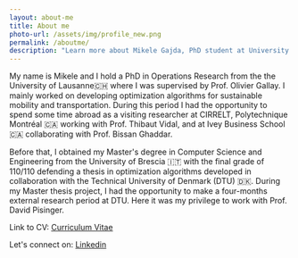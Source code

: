 ```yaml
---
layout: about-me
title: About me 
photo-url: /assets/img/profile_new.png
permalink: /aboutme/
description: "Learn more about Mikele Gajda, PhD student at University of Lausanne working on optimization algorithms for sustainable mobility and transportation."
---
```



My name is Mikele and I hold a PhD in Operations Research from the the University of Lausanne🇨🇭 where I was supervised by Prof. Olivier Gallay. I mainly worked on developing optimization algorithms for sustainable mobility and transportation. During this period I had the opportunity to spend some time abroad as a visiting researcher at CIRRELT, Polytechnique Montréal 🇨🇦 working with Prof. Thibaut Vidal, and at Ivey Business School 🇨🇦 collaborating with Prof. Bissan Ghaddar.

Before that, I obtained my Master's degree in Computer Science and Engineering from the University of Brescia 🇮🇹 with the final grade of 110/110 defending a thesis in optimization algorithms developed in collaboration with the Technical University of Denmark (DTU) 🇩🇰. During my Master thesis project, I had the opportunity to make a four-months external research period at DTU. Here it was my privilege to work with Prof. David Pisinger.

Link to CV: [Curriculum Vitae](/curriculum/)

Let's connect on: [Linkedin](https://linkedin.com/in/mikele-gajda)
